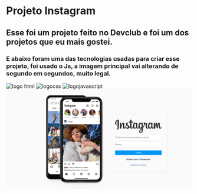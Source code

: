 <h1>Projeto Instagram</h1>
<h2>Esse foi um projeto feito no Devclub e foi um dos projetos que eu mais gostei.</h2>
<h3>E abaixo foram uma das tecnologias usadas para criar esse projeto, foi usado o Js, a imagem principal vai alterando de segundo em segundos, muito legal.</h3>

 <img src="https://img.shields.io/badge/HTML5-E34F26?style=for-the-badge&logo=html5&logoColor=white" alt="logo html"/>
 <img src="https://img.shields.io/badge/CSS3-1572B6?style=for-the-badge&logo=css3&logoColor=white" alt="logocss"/>
 <img src="https://img.shields.io/badge/JavaScript-F7DF1E?style=for-the-badge&logo=javascript&logoColor=black" alt="logojavascript"/>

 <img src="https://github.com/Rafasouza85/Projeto-Instagram/blob/main/img/imggitinsta.png?raw=true"/>
